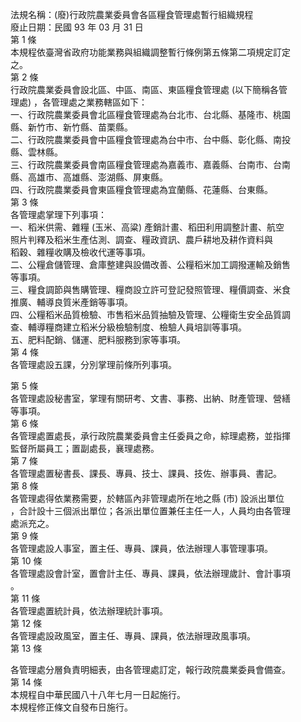 法規名稱：(廢)行政院農業委員會各區糧食管理處暫行組織規程  
廢止日期：民國 93 年 03 月 31 日  
第 1 條  
本規程依臺灣省政府功能業務與組織調整暫行條例第五條第二項規定訂定  
之。  
第 2 條  
行政院農業委員會設北區、中區、南區、東區糧食管理處 (以下簡稱各管  
理處) ，各管理處之業務轄區如下：  
一、行政院農業委員會北區糧食管理處為台北市、台北縣、基隆市、桃園  
縣、新竹市、新竹縣、苗栗縣。  
二、行政院農業委員會中區糧食管理處為台中市、台中縣、彰化縣、南投  
縣、雲林縣。  
三、行政院農業委員會南區糧食管理處為嘉義市、嘉義縣、台南市、台南  
縣、高雄市、高雄縣、澎湖縣、屏東縣。  
四、行政院農業委員會東區糧食管理處為宜蘭縣、花蓮縣、台東縣。  
第 3 條  
各管理處掌理下列事項：  
一、稻米供需、雜糧 (玉米、高粱) 產銷計畫、稻田利用調整計畫、航空  
照片判釋及稻米生產估測、調查、糧政資訊、農戶耕地及耕作資料與  
稻穀、雜糧收購及檢收代運等事項。  
二、公糧倉儲管理、倉庫整建與設備改善、公糧稻米加工調撥運輸及銷售  
等事項。  
三、糧食調節與售購管理、糧商設立許可登記發照管理、糧價調查、米食  
推廣、輔導良質米產銷等事項。  
四、公糧稻米品質檢驗、市售稻米品質抽驗及管理、公糧衛生安全品質調  
查、輔導糧商建立稻米分級檢驗制度、檢驗人員培訓等事項。  
五、肥料配銷、儲運、肥料服務到家等事項。  
第 4 條  
各管理處設五課，分別掌理前條所列事項。  


第 5 條  
各管理處設秘書室，掌理有關研考、文書、事務、出納、財產管理、營繕  
等事項。  
第 6 條  
各管理處置處長，承行政院農業委員會主任委員之命，綜理處務，並指揮  
監督所屬員工；置副處長，襄理處務。  
第 7 條  
各管理處置秘書長、課長、專員、技士、課員、技佐、辦事員、書記。  
第 8 條  
各管理處得依業務需要，於轄區內非管理處所在地之縣 (市) 設派出單位  
，合計設十三個派出單位；各派出單位置兼任主任一人，人員均由各管理  
處派充之。  
第 9 條  
各管理處設人事室，置主任、專員、課員，依法辦理人事管理事項。  
第 10 條  
各管理處設會計室，置會計主任、專員、課員，依法辦理歲計、會計事項  
。  
第 11 條  
各管理處置統計員，依法辦理統計事項。  
第 12 條  
各管理處設政風室，置主任、專員、課員，依法辦理政風事項。  
第 13 條  


各管理處分層負責明細表，由各管理處訂定，報行政院農業委員會備查。  
第 14 條  
本規程自中華民國八十八年七月一日起施行。  
本規程修正條文自發布日施行。  


